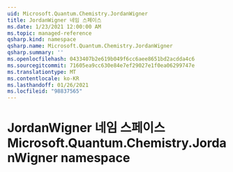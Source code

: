 ```yaml
---
uid: Microsoft.Quantum.Chemistry.JordanWigner
title: JordanWigner 네임 스페이스
ms.date: 1/23/2021 12:00:00 AM
ms.topic: managed-reference
qsharp.kind: namespace
qsharp.name: Microsoft.Quantum.Chemistry.JordanWigner
qsharp.summary: ''
ms.openlocfilehash: 0433407b2e619b049f6cc6aee8651bd2acdda4c6
ms.sourcegitcommit: 71605ea9cc630e84e7ef29027e1f0ea06299747e
ms.translationtype: MT
ms.contentlocale: ko-KR
ms.lasthandoff: 01/26/2021
ms.locfileid: "98837565"
---
```

# <a name="microsoftquantumchemistryjordanwigner-namespace"></a><span data-ttu-id="77c83-102">JordanWigner 네임 스페이스</span><span class="sxs-lookup"><span data-stu-id="77c83-102">Microsoft.Quantum.Chemistry.JordanWigner namespace</span></span>



